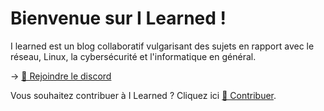 # Bienvenue sur I Learned !

I learned est un blog collaboratif vulgarisant des sujets en rapport avec le réseau, Linux, la cybersécurité et l'informatique en général.

-> [💬 Rejoindre le discord](https://discord.gg/23g43s2AF3)

Vous souhaitez contribuer à I Learned ? Cliquez ici [🤝 Contribuer](https://git.ilearned.eu.org/I_Learned/Website/wiki/%F0%9F%A4%9D-Contribuer).